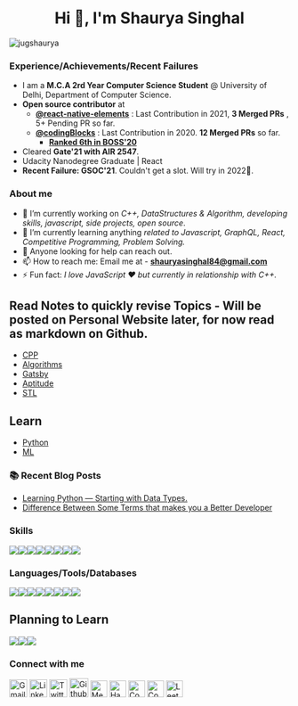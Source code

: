 
<h1 align="center">Hi 👋, I'm Shaurya Singhal</h1>

<p align="left"> <img src="https://komarev.com/ghpvc/?username=jugshaurya&label=Profile Views&color=blue&style=plastic" alt="jugshaurya" /> </p>

### Experience/Achievements/Recent Failures

- I am a **M.C.A 2rd Year Computer Science Student** @ University of Delhi, Department of Computer Science.
- **Open source contributor** at
  - [**@react-native-elements**](https://github.com/react-native-elements) : Last Contribution in 2021, **3 Merged PRs** , 5+ Pending PR so far.
  - [**@codingBlocks**](https://github.com/coding-blocks) : Last Contribution in 2020. **12 Merged PRs** so far.
    - [**Ranked 6th in BOSS'20**](https://boss.codingblocks.com/leaderboard/2020)
- Cleared **Gate'21 with AIR 2547**.
- Udacity Nanodegree Graduate | React 
- **Recent Failure: GSOC'21**. Couldn't get a slot. Will try in 2022💎.

### About me

- 🔭 I’m currently working on _C++, DataStructures & Algorithm, developing skills, javascript, side projects, open source_.
- 🌱 I’m currently learning anything _related to Javascript, GraphQL, React, Competitive Programming, Problem Solving._
- 🤔 Anyone looking for help can reach out.
- 📫 How to reach me: Email me at - **shauryasinghal84@gmail.com**
- ⚡ Fun fact: _I love JavaScript ❤️ but currently in relationship with C++._

## Read Notes to quickly revise Topics - Will be posted on Personal Website later, for now read as markdown on Github.

- [CPP](https://github.com/jugshaurya/showcase/blob/master/mdx-blogs/cpp.md)
- [Algorithms](https://github.com/jugshaurya/showcase/blob/master/mdx-blogs/algo.md)
- [Gatsby](https://github.com/jugshaurya/showcase/blob/master/mdx-blogs/gatsby.md)
- [Aptitude](https://github.com/jugshaurya/showcase/blob/master/mdx-blogs/aptitude.md)
- [STL](https://github.com/jugshaurya/showcase/blob/master/mdx-blogs/stl.md)

## Learn

- [Python](https://github.com/jugshaurya/Learn-Python/tree/master/1-Learn-Python)
- [ML](https://github.com/jugshaurya/Machine-Learning)

### 📚 Recent Blog Posts

- [Learning Python — Starting with Data Types.](https://medium.com/@shauryasinghal84/learning-python-starting-with-data-types-bc215a24086a)
- [Difference Between Some Terms that makes you a Better Developer](https://medium.com/@shauryasinghal84/difference-between-some-terms-that-makes-you-a-better-developer-e4da04a74925)

### Skills

<div style="display:flex;flex-direction:row">
    <img src="https://img.shields.io/badge/React-20232A?style=for-the-badge&logo=react&logoColor=61DAFB" />
    <img src="https://img.shields.io/badge/Node.js-43853D?style=for-the-badge&logo=node-dot-js&logoColor=white" />
    <img src="https://img.shields.io/badge/gatsby.js-000000?style=for-the-badge&logo=gatsby-dot-js&logoColor=white" />
    <img src="https://img.shields.io/badge/npm-CB3837?style=for-the-badge&logo=npm&logoColor=white" />
    <img src="https://img.shields.io/badge/Yarn-2C8EBB?style=for-the-badge&logo=yarn&logoColor=white" />
    <img src="https://img.shields.io/badge/GraphQl-E10098?style=for-the-badge&logo=graphql&logoColor=white" />
    <img src="https://img.shields.io/badge/Express.js-000000?style=for-the-badge&logo=express&logoColor=white" />
    <img src="https://img.shields.io/badge/Jest-C21325?style=for-the-badge&logo=jest&logoColor=white" />
</div>

### Languages/Tools/Databases

<div style="display:flex;flex-direction:row">
    <img src="https://img.shields.io/badge/JavaScript-F7DF1E?style=for-the-badge&logo=javascript&logoColor=black" />
    <img src="https://img.shields.io/badge/C%2B%2B-00599C?style=for-the-badge&logo=c%2B%2B&logoColor=white" />
    <img src="https://img.shields.io/badge/Python-ED8B00?style=for-the-badge&logo=python&logoColor=white" />
    <img src="https://img.shields.io/badge/Git-F05032?style=for-the-badge&logo=git&logoColor=white" />
    <img src="https://img.shields.io/badge/Postman-FF6C37?style=for-the-badge&logo=Postman&logoColor=white" />
    <img src="https://img.shields.io/badge/Linux-FCC624?style=for-the-badge&logo=linux&logoColor=black" />
    <img src="https://img.shields.io/badge/MongoDB-4EA94B?style=for-the-badge&logo=mongodb&logoColor=white" />
    <img src="https://img.shields.io/badge/MySQL-00000F?style=for-the-badge&logo=mysql&logoColor=white" />
</div>

## Planning to Learn

<div style="display:flex;flex-direction:row">
    <img src="https://img.shields.io/badge/Amazon_AWS-232F3E?style=for-the-badge&logo=amazon-aws&logoColor=white" />
    <img src="https://img.shields.io/badge/Google_Cloud-4285F4?style=for-the-badge&logo=google-cloud&logoColor=white" />
    <img src="https://img.shields.io/badge/POSTGRESQL-00000F?style=for-the-badge&logo=postgrsql&logoColor=white" />
</div>

### Connect with me

[<img src="https://github.com/TheDudeThatCode/TheDudeThatCode/blob/master/Assets/Gmail.svg" alt="Gmail logo" height="32">](mailto:shauryasinghal84@gmail.com)
[<img src="https://github.com/TheDudeThatCode/TheDudeThatCode/blob/master/Assets/Linkedin.svg" alt="Linkedin Logo" width="32">](https://in.linkedin.com/in/jugshaurya)
[<img src="https://github.com/TheDudeThatCode/TheDudeThatCode/blob/master/Assets/Twitter.svg" alt="Twitter Logo" width="32">](https://twitter.com/jugshaurya)
[<img src="https://cdn.svgporn.com/logos/github-icon.svg" alt="Github logo" width="34">](https://github.com/jugshaurya)
[<img src="https://cdn.svgporn.com/logos/medium.svg" alt="Medium Logo" width="30">](https://medium.com/@shauryasinghal84)
[<img src="https://github.com/TheDudeThatCode/TheDudeThatCode/blob/master/Assets/HackerRank.svg" alt="HackerRank Logo" width="30">](https://www.hackerrank.com/jugshaurya)
[<img src="https://github.com/TheDudeThatCode/TheDudeThatCode/blob/master/Assets/Codechef.svg" alt="Codechef Logo" width="30">](https://www.codechef.com/users/jugshaurya)
[<img src="https://github.com/TheDudeThatCode/TheDudeThatCode/blob/master/Assets/Codeforces.svg" alt="Codeforces Logo" width="30">](https://codeforces.com/profile/jugshaurya)
[<img src="https://github.com/TheDudeThatCode/TheDudeThatCode/blob/master/Assets/Leetcode.svg" alt="Leetcode Logo" width="30">](https://www.leetcode.com/jugshaurya)
